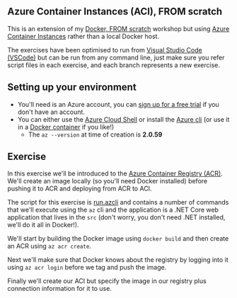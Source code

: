 ## Azure Container Instances (ACI), FROM scratch

This is an extension of my [Docker, FROM scratch](https://github.com/aaronpowell/docker-from-scratch) workshop but using [Azure Container Instances](https://docs.microsoft.com/en-us/azure/container-instances/?wt.mc_id=acifromscratch-github-aapowelll) rather than a local Docker host.

The exercises have been optimised to run from [Visual Studio Code (VSCode)](https://code.visualstudio.com?wt.mc_id=acifromscratch-github-aapowell) but can be run from any command line, just make sure you refer script files in each exercise, and each branch represents a new exercise.

## Setting up your environment

* You'll need is an Azure account, you can [sign up for a free trial](https://azure.microsoft.com/en-us/free/?wt.mc_id=acifromscratch-github-aapowell) if you don't have an account.
* You can either use the [Azure Cloud Shell](https://shell.azure.com/?wt.mc_id=acifromscratch-github-aapowell) or install the [Azure cli](https://docs.microsoft.com/en-us/cli/azure/install-azure-cli?view=azure-cli-latest&wt.mc_id=acifromscratch-github-aapowell) (or use it in a [Docker container](https://docs.microsoft.com/en-us/cli/azure/run-azure-cli-docker?view=azure-cli-latest&wt.mc_id=acifromscratch-github-aapowell) if you like!)
  * The `az --version` at time of creation is **2.0.59**

## Exercise

In this exercise we'll be introduced to the [Azure Container Registry (ACR)](https://azure.microsoft.com/en-us/services/container-registry/?wt.mc_id=acifromscratch-github-aapowell). We'll create an image locally (so you'll need Docker installed) before pushing it to ACR and deploying from ACR to ACI.

The script for this exercise is [run.azcli](./run.azcli) and contains a number of commands that we'll execute using the `az` cli and the application is a .NET Core web application that lives in the `src` (don't worry, you don't need .NET installed, we'll do it all in Docker!).

We'll start by building the Docker image using `docker build` and then create an ACR using `az acr create`.

Next we'll make sure that Docker knows about the registry by logging into it using `az acr login` before we tag and push the image.

Finally we'll create our ACI but specify the image in our registry plus connection information for it to use.